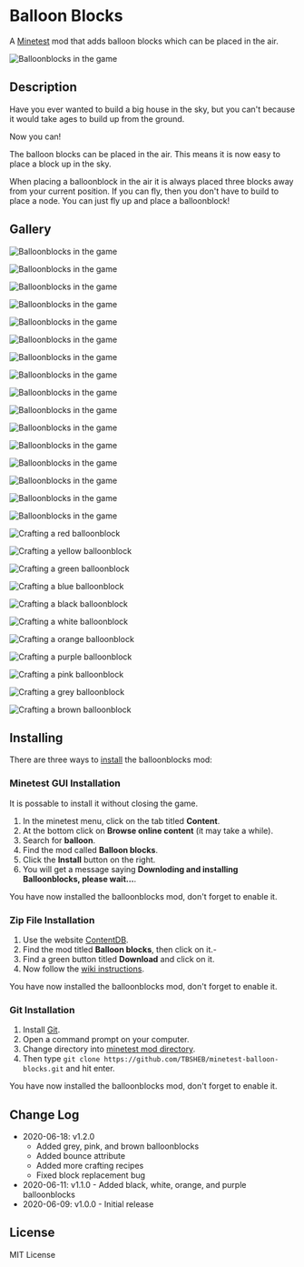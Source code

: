 # Balloon Blocks

A [Minetest](https://www.minetest.net/) mod that adds balloon blocks which can be placed in the air.

![Balloonblocks in the game](images/balloonblocks_ingame_all1.png)

## Description

Have you ever wanted to build a big house in the sky, but you can't because it would take ages to build up from the ground.

Now you can!

The balloon blocks can be placed in the air.
This means it is now easy to place a block up in the sky.

When placing a balloonblock in the air it is always placed three blocks away from your current position.
If you can fly, then you don't have to build to place a node. You can just fly up and place a balloonblock!

## Gallery

![Balloonblocks in the game](images/balloonblocks_ingame_all2.png)

![Balloonblocks in the game](images/balloonblocks_ingame_all3.png)

![Balloonblocks in the game](images/balloonblocks_ingame_all4.png)

![Balloonblocks in the game](images/balloonblocks_ingame_ground.png)

![Balloonblocks in the game](images/balloonblocks_ingame_ground2.png)

![Balloonblocks in the game](images/balloonblocks_ingame_red.png)

![Balloonblocks in the game](images/balloonblocks_ingame_yellow.png)

![Balloonblocks in the game](images/balloonblocks_ingame_green.png)

![Balloonblocks in the game](images/balloonblocks_ingame_blue.png)

![Balloonblocks in the game](images/balloonblocks_ingame_black.png)

![Balloonblocks in the game](images/balloonblocks_ingame_white.png)

![Balloonblocks in the game](images/balloonblocks_ingame_orange.png)

![Balloonblocks in the game](images/balloonblocks_ingame_purple.png)

![Balloonblocks in the game](images/balloonblocks_ingame_pink.png)

![Balloonblocks in the game](images/balloonblocks_ingame_grey.png)

![Balloonblocks in the game](images/balloonblocks_ingame_brown.png)

![Crafting a red balloonblock](images/balloonblocks_crafting_red.png)

![Crafting a yellow balloonblock](images/balloonblocks_crafting_yellow.png)

![Crafting a green balloonblock](images/balloonblocks_crafting_green.png)

![Crafting a blue balloonblock](images/balloonblocks_crafting_blue.png)

![Crafting a black balloonblock](images/balloonblocks_crafting_black.png)

![Crafting a white balloonblock](images/balloonblocks_crafting_white.png)

![Crafting a orange balloonblock](images/balloonblocks_crafting_orange.png)

![Crafting a purple balloonblock](images/balloonblocks_crafting_purple.png)

![Crafting a pink balloonblock](images/balloonblocks_crafting_pink.png)

![Crafting a grey balloonblock](images/balloonblocks_crafting_grey.png)

![Crafting a brown balloonblock](images/balloonblocks_crafting_brown.png)

## Installing

There are three ways to [install](https://wiki.minetest.net/Installing_Mods) the balloonblocks mod:

### Minetest GUI Installation

It is possable to install it without closing the game.

1. In the minetest menu, click on the tab titled **Content**.
1. At the bottom click on **Browse online content** (it may take a while).
1. Search for **balloon**.
1. Find the mod called **Balloon blocks**.
1. Click the **Install** button on the right.
1. You will get a message saying **Downloding and installing Balloonblocks, please wait...**.

You have now installed the balloonblocks mod, don't forget to enable it.

### Zip File Installation

1. Use the website [ContentDB](https://content.minetest.net/packages/?q=balloonblocks).
1. Find the mod titled **Balloon blocks**, then click on it.-
1. Find a green button titled **Download** and click on it.
1. Now follow the [wiki instructions](https://wiki.minetest.net/Installing_Mods).

You have now installed the balloonblocks mod, don't forget to enable it.

### Git Installation

1. Install [Git](https://git-scm.com/).
1. Open a command prompt on your computer.
1. Change directory into [minetest mod directory](https://wiki.minetest.net/Installing_Mods).
1. Then type `git clone https://github.com/TBSHEB/minetest-balloon-blocks.git` and hit enter.

You have now installed the balloonblocks mod, don't forget to enable it.

## Change Log

* 2020-06-18: v1.2.0
  * Added grey, pink, and brown balloonblocks
  * Added bounce attribute
  * Added more crafting recipes
  * Fixed block replacement bug
* 2020-06-11: v1.1.0 - Added black, white, orange, and purple balloonblocks
* 2020-06-09: v1.0.0 - Initial release

## License

MIT License
